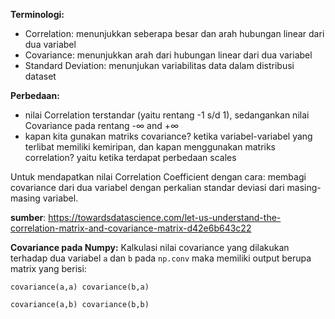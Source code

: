 **Terminologi:**

- Correlation: menunjukkan seberapa besar dan arah hubungan linear dari dua variabel
- Covariance: menunjukkan arah dari hubungan linear dari dua variabel
- Standard Deviation: menunjukan variabilitas data dalam distribusi dataset 


**Perbedaan:**
- nilai Correlation terstandar (yaitu rentang -1 s/d 1), sedangankan nilai Covariance pada rentang -∞ and +∞
- kapan kita gunakan matriks covariance? ketika variabel-variabel yang terlibat memiliki kemiripan, dan kapan menggunakan matriks correlation? yaitu ketika terdapat perbedaan scales

Untuk mendapatkan nilai Correlation Coefficient dengan cara:
membagi covariance dari dua variabel dengan perkalian standar deviasi dari masing-masing variabel.


**sumber**: https://towardsdatascience.com/let-us-understand-the-correlation-matrix-and-covariance-matrix-d42e6b643c22

**Covariance pada Numpy:**
Kalkulasi nilai covariance yang dilakukan terhadap dua variabel ```a``` dan ```b``` pada ```np.conv``` maka memiliki output berupa matrix yang berisi:

```covariance(a,a) covariance(b,a)```

```covariance(a,b) covariance(b,b)```


